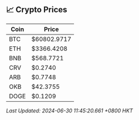 ## 📈 Crypto Prices

| Coin | Price |
| ---- | ----- |
| BTC | $60802.9717 |
| ETH | $3366.4208 |
| BNB | $568.7721 |
| CRV | $0.2740 |
| ARB | $0.7748 |
| OKB | $42.3755 |
| DOGE | $0.1209 |

_Last Updated: 2024-06-30 11:45:20.661 +0800 HKT_